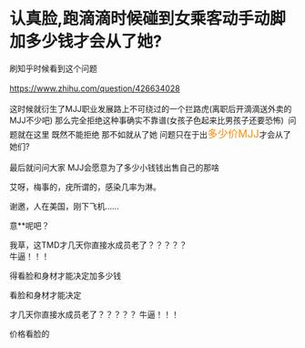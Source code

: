 # 认真脸,跑滴滴时候碰到女乘客动手动脚加多少钱才会从了她?


刷知乎时候看到这个问题<br />
<br />
https://www.zhihu.com/question/426634028<br />
<br />
这时候就衍生了MJJ职业发展路上不可绕过的一个拦路虎(离职后开滴滴送外卖的MJJ不少吧) 那么完全拒绝这种事确实不靠谱(女孩子色起来比男孩子还要恐怖)&nbsp;&nbsp;问题就在这里 既然不能拒绝 那不如就从了她 问题只在于出<font color="DarkOrange"><font size="4">多少价MJJ</font></font>才会从了她们?<br />
<br />
最后就问问大家 MJJ会愿意为了多少小钱钱出售自己的那啥

艾呀，梅事的，疣所谓的，感染几率为淋。 

谢邀，人在美国，刚下飞机……

意**呢吧？

我草，这TMD才几天你直接水成员老了？？？？？<br />
牛逼！！！

得看脸和身材才能决定加多少钱

看脸和身材才能决定<img id="aimg_sx9Vm" onclick="zoom(this, this.src, 0, 0, 0)" class="zoom" src="https://cdn.jsdelivr.net/gh/hishis/forum-master/public/images/patch.gif" onmouseover="img_onmouseoverfunc(this)" onload="thumbImg(this)" border="0" alt="" />

才几天你直接水成员老了？？？？？ 牛逼！！！

价格看脸的<img id="aimg_GOOC0" onclick="zoom(this, this.src, 0, 0, 0)" class="zoom" src="https://cdn.jsdelivr.net/gh/hishis/forum-master/public/images/patch.gif" onmouseover="img_onmouseoverfunc(this)" onload="thumbImg(this)" border="0" alt="" />
